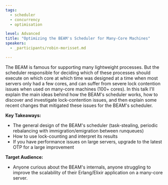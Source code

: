 ```yaml
---
tags: 
  - scheduler
  - concurrency
  - optimisation

level: Advanced
title: "Optimizing the BEAM's Scheduler for Many-Core Machines"
speakers: 
  - _participants/robin-morisset.md

---
```

The BEAM is famous for supporting many lightweight processes. But the scheduler responsible for deciding which of these processes should execute on which core at which time was designed at a time when most servers only had a few cores, and can suffer from severe lock contention issues when used on many-core machines (100+ cores).
In this talk I'll explain the main ideas behind how the BEAM's scheduler works, how to discover and investigate lock-contention issues, and then explain some recent changes that mitigated these issues for the BEAM's scheduler.

**Key Takeaways:**

- The general design of the BEAM's scheduler (task-stealing, periodic rebalancing with immigration/emigration between runqueues)
- How to use lock-counting and interpret its results
- If you have performance issues on large servers, upgrade to the latest OTP for a large improvement

**Target Audience:**

- Anyone curious about the BEAM's internals, anyone struggling to improve the scalability of their Erlang/Elixir application on a many-core server.
